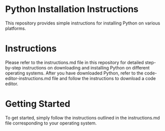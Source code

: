 # Python Installation Instructions
This repository provides simple instructions for installing Python on various platforms.

# Instructions
Please refer to the instructions.md file in this repository for detailed step-by-step instructions on downloading and installing Python on different operating systems. After you have downloaded Python, refer to the code-editor-instructions.md file and follow the instructions to download a code editor.

# Getting Started
To get started, simply follow the instructions outlined in the instructions.md file corresponding to your operating system.

